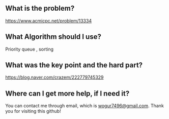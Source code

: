 ## What is the problem?

<https://www.acmicpc.net/problem/13334>

## What Algorithm should I use?

Priority queue , sorting

## What was the key point and the hard part?

https://blog.naver.com/crazem/222779745329

## Where can I get more help, if I need it?

You can contact me through email, which is wogur7496@gmail.com.
Thank you for visiting this github!

